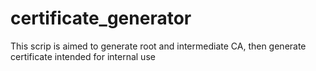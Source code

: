# certificate_generator
This scrip is aimed to generate root and intermediate CA, then generate certificate intended for internal use
